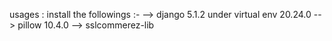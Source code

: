 usages :
install the followings :- 
  --> django 5.1.2 under virtual env 20.24.0
  --> pillow 10.4.0
  --> sslcommerez-lib
